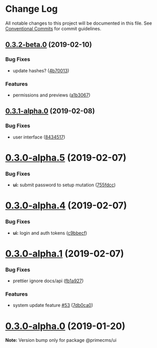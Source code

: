 # Change Log

All notable changes to this project will be documented in this file.
See [Conventional Commits](https://conventionalcommits.org) for commit guidelines.

## [0.3.2-beta.0](https://github.com/birkir/prime/compare/v0.3.1-alpha.0...v0.3.2-beta.0) (2019-02-10)

### Bug Fixes

- update hashes? ([4b70013](https://github.com/birkir/prime/commit/4b70013))

### Features

- permissions and previews ([a1b3067](https://github.com/birkir/prime/commit/a1b3067))

## [0.3.1-alpha.0](https://github.com/birkir/prime/compare/v0.3.0-alpha.5...v0.3.1-alpha.0) (2019-02-08)

### Bug Fixes

- user interface ([8434517](https://github.com/birkir/prime/commit/8434517))

# [0.3.0-alpha.5](https://github.com/birkir/prime/compare/v0.3.0-alpha.4...v0.3.0-alpha.5) (2019-02-07)

### Bug Fixes

- **ui:** submit password to setup mutation ([755fdcc](https://github.com/birkir/prime/commit/755fdcc))

# [0.3.0-alpha.4](https://github.com/birkir/prime/compare/v0.3.0-alpha.3...v0.3.0-alpha.4) (2019-02-07)

### Bug Fixes

- **ui:** login and auth tokens ([c9bbecf](https://github.com/birkir/prime/commit/c9bbecf))

# [0.3.0-alpha.1](https://github.com/birkir/prime/compare/v0.3.0-alpha.0...v0.3.0-alpha.1) (2019-02-07)

### Bug Fixes

- prettier ignore docs/api ([fb1a927](https://github.com/birkir/prime/commit/fb1a927))

### Features

- system update feature [#53](https://github.com/birkir/prime/issues/53) ([7db0ca0](https://github.com/birkir/prime/commit/7db0ca0))

# [0.3.0-alpha.0](https://github.com/birkir/prime/compare/v0.2.21...v0.3.0-alpha.0) (2019-01-20)

**Note:** Version bump only for package @primecms/ui
